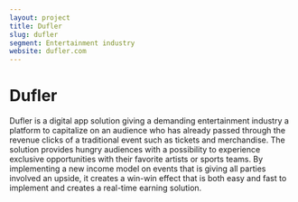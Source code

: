 ```yaml
---
layout: project
title: Dufler
slug: dufler
segment: Entertainment industry
website: dufler.com
---
```


# Dufler

Dufler is a digital app solution giving a demanding entertainment industry a platform to capitalize on an audience who has already passed through the revenue clicks of a traditional event such as tickets and merchandise. The solution provides hungry audiences with a possibility to experience exclusive opportunities with their favorite artists or sports teams. By implementing a new income model on events that is giving all parties involved an upside, it creates a win-win effect that is both easy and fast to implement and creates a real-time earning solution.
